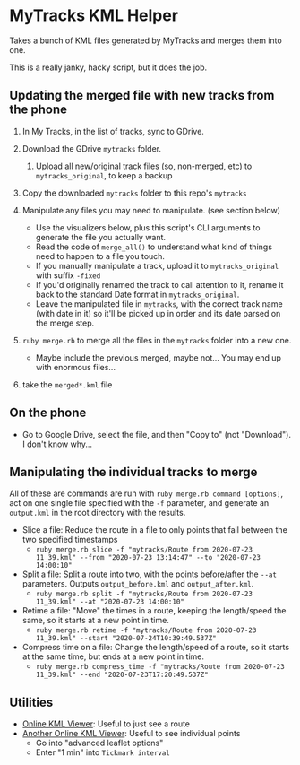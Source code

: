# MyTracks KML Helper

Takes a bunch of KML files generated by MyTracks and merges them into
one.

This is a really janky, hacky script, but it does the job.


## Updating the merged file with new tracks from the phone

1. In My Tracks, in the list of tracks, sync to GDrive.
1. Download the GDrive `mytracks` folder.
    1. Upload all new/original track files (so, non-merged, etc) to `mytracks_original`, to keep a backup
1. Copy the downloaded `mytracks` folder to this repo's `mytracks` 
1. Manipulate any files you may need to manipulate. (see section below)
    - Use the visualizers below, plus this script's CLI arguments to generate the file you actually want.
    - Read the code of `merge_all()` to understand what kind of things need to happen to a file you touch. 
    - If you manually manipulate a track, upload it to `mytracks_original` with suffix `-fixed`
    - If you'd originally renamed the track to call attention to it, rename it back to the standard Date 
      format in `mytracks_original`.
    - Leave the manipulated file in `mytracks`, with the correct track name (with date in it) so it'll be
      picked up in order and its date parsed on the merge step.

1. `ruby merge.rb` to merge all the files in the `mytracks` folder into a new one.
    - Maybe include the previous merged, maybe not... You may end up with enormous files... 
1. take the `merged*.kml` file


## On the phone

- Go to Google Drive, select the file, and then "Copy to" (not "Download"). I don't know why...


## Manipulating the individual tracks to merge

All of these are commands are run with `ruby merge.rb command [options]`, act on one single file specified with
the `-f` parameter, and generate an `output.kml` in the root directory with the results.

- Slice a file: Reduce the route in a file to only points that fall between the two specified timestamps
    - `ruby merge.rb slice -f "mytracks/Route from 2020-07-23 11_39.kml" --from "2020-07-23 13:14:47" --to "2020-07-23 14:00:10"` 
- Split a file: Split a route into two, with the points before/after the `--at` parameters. Outputs `output_before.kml`
  and `output_after.kml`.
    - `ruby merge.rb split -f "mytracks/Route from 2020-07-23 11_39.kml" --at "2020-07-23 14:00:10"` 
- Retime a file: "Move" the times in a route, keeping the length/speed the same, so it starts at a new point in time.
    - `ruby merge.rb retime -f "mytracks/Route from 2020-07-23 11_39.kml" --start "2020-07-24T10:39:49.537Z"`
- Compress time on a file: Change the length/speed of a route, so it starts at the same time, but ends at a new point in time.
    - `ruby merge.rb compress_time -f "mytracks/Route from 2020-07-23 11_39.kml" --end "2020-07-23T17:20:49.537Z"`

## Utilities

- [Online KML Viewer](http://kmlviewer.nsspot.net/): Useful to just see a route
- [Another Online KML Viewer](https://www.gpsvisualizer.com/): Useful to see individual points
    - Go into "advanced leaflet options"
    - Enter "1 min" into `Tickmark interval`
